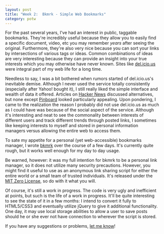 ```yaml
---
layout: post
title: "Week 2:  Bkmrk - Simple Web Bookmarks" 
category: potw
---
```

For the past several years, I've had an interest in public, taggable bookmarks.  They're incredibly useful because they allow you to easily find a specific document, video, etc you may remember _years_ after seeing the original.  Furthermore, they're also very nice because you can sort your links by intersections of various tags or ideas.  Common combinations of ideas are very interesting because they can provide an insight into your true interests which you may otherwise have never known.  Sites like [del.icio.us](http://del.icio.us) were integral part of my web life for a long time.

Needless to say, I was a bit bothered when rumors started of del.icio.us's inevitable demise.  Although I never used the service totally consistently (especially after Yahoo! bought it), I still really liked the simple interface and wealth of data it offered.  Articles on [Hacker News](http://news.ycombinator.com) discussed alternatives, but none except [Pinboard](http://pinboard.in/) looked particularly appealing.  Upon pondering, I came to the realization the reason I probably did not use del.icio.us as much as I could have was because of the social aspect of the service.  Although it's interesting and neat to see the commonality between interests of different users and track different trends through posted links, I sometimes like keeping interests to myself and stored in personal information managers versus allowing the entire web to access them.

To sate my appetite for a personal (yet web-accessible) bookmarks manager, I wrote [bkmrk](https://github.com/kfr2/bkmrk) over the course of a few days.  It's currently quite rough, but it works well enough for my day to day usage.  

Be warned, however:  it was my full intention for bkmrk to be a personal link manager, so it does not utilize many security precautions.  However, you might find it useful to use as an anonymous link sharing script for either the entire world or a small team of trusted individuals.  It's released under the [MIT Zero License](https://github.com/kfr2/bkmrk/raw/master/LICENSE), so do with it what you will.

Of course, it's still a work in progress.  The code is very ugly and inefficient at points, but such is the life of a work in progress.  It'll be quite interesting to see the state of it in a few months:  I intend to convert it fully to HTML5/CSS3 and eventually utilize jQuery to give it additional functionality.  One day, it may use local storage abilities to allow a user to save posts should he or she ever not have connection to wherever the script is stored.

If you have any suggestions or problems, [let me know](/about.html)!  
